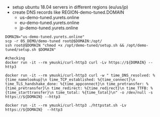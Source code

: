 - setup ubuntu 18.04 servers in different regions (eu/us/jp)
- create DNS records like REGION-demo-tuned.DOMAIN
  - us-demo-tuned.yurets.online
  - eu-demo-tuned.yurets.online
  - jp-demo-tuned.yurets.online

```shell
DOMAIN="us-demo-tuned.yurets.online"
scp -r 05_DEMO/demo-tuned root@$DOMAIN:/opt/
ssh root@$DOMAIN "chmod +x /opt/demo-tuned/setup.sh && /opt/demo-tuned/setup.sh $DOMAIN"

#checking
docker run -it --rm ymuski/curl-http3 curl -Lv https://${DOMAIN} --http3

docker run -it --rm ymuski/curl-http3 curl -w " time_DNS_resolved: %{time_namelookup}\n time_TCP_established: %{time_connect}\n time_TLS_handshake_done: %{time_appconnect}\n time_pretransfer: %{time_pretransfer}\n time_redirect: %{time_redirect}\n time_TTFB: %{time_starttransfer}\n time_total: %{time_total}\n" -o /dev/null -s https://${DOMAIN} --http3

docker run -it --rm ymuski/curl-http3 ./httpstat.sh -Lv https://${DOMAIN}  --http3
```